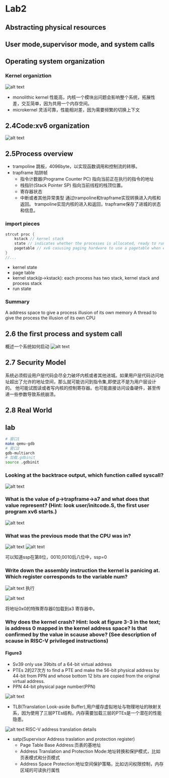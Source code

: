 # Lab2

## Abstracting physical resources

## User mode,supervisor mode, and system calls

## Operating system organization

### Kernel organiztion

![alt text](image-2.png)

* monolithic kernel 性能高，内核一个模块出问题会影响整个系统，拓展性差，交互简单，因为共用一个内存空间。
* microkernel 灵活可靠，性能相对差，因为需要频繁的切换上下文

## 2.4Code:xv6 organization

![alt text](image-3.png)

## 2.5Process overview

* trampoline 跳板，4096byte，以实现函数调用和控制流的转移。
* trapframe 陷阱帧
    * 指令计数器(Programe Counter PC) 指向当前正在执行的指令的地址
    * 栈指针(Stack Pointer SP) 指向当前线程的栈顶位置。
    * 寄存器状态
    * 中断或者其他异常类型
通过trampoline和trapframe实现转换进入内核和返回。
trampoline实现内核的进入和返回，trapframe保存了进城的状态和信息。

### import pieces

```c
strcut proc {
    kstack // kernel stack
    state // indicates whether the processes is allocated, ready to run, currently running on a CPU, wait for I/O, exiting
    pagetable // xv6 casusing paging hardware to use a pagetable when executing that  process in a user space, also serves as the record of addresses of the physical pages allocated to store the process's memory.
}
//...
```

* kernel state
* page table
* kernel stack(p->kstack): each process has two stack, kernel stack and process stack
* run state

### Summary

A address space to give a process illusion of its own memory
A thread to give the process the illusion of its own CPU

## 2.6 the first process and system call
概述一个系统如何启动
![alt text](image-4.png)

## 2.7 Security Model

系统必须假设用户层代码会尽全力破坏内核或者其他进城。如果用户层代码访问地址超出了允许的地址空间，那么就可能访问到指令集,即使这不是为用户层设计的。
他可能试图读或者写内核的控制寄存器。也可能直接访问设备硬件，甚至传递一些参数导致系统崩溃。

## 2.8 Real World

## lab

```zsh
# 窗口1
make qemu-gdb
# 窗口2
gdb-multiarch
# 加载.gdbinit
source .gdbinit
```

### Looking at the backtrace output, which function called syscall?
![alt text](image-5.png)

### What is the value of p->trapframe->a7 and what does that value represent? (Hint: look user/initcode.S, the first user program xv6 starts.)
![alt text](image-7.png)

### What was the previous mode that the CPU was in?
![alt text](image-8.png)
![alt text](image-9.png)

可以知道ssp在第8位，0010,0010后八位中，ssp=0

### Write down the assembly instruction the kernel is panicing at. Which register corresponds to the variable num?

![alt text](image-10.png)
执行

![alt text](image-11.png)

将地址0x0的特殊寄存器0加载到a3 寄存器中。

###  Why does the kernel crash? Hint: look at figure 3-3 in the text; is address 0 mapped in the kernel address space? Is that confirmed by the value in scause above? (See description of scause in RISC-V privileged instructions)

#### Figure3

* Sv39 only use 39bits of a 64-bit virtual address
* PTEs 2的27次方 to find a PTE and make the 56-bit physical address by 44-bit from PPN and whose bottom 12 bits are copied from the original virtual address.
* PPN 44-bit physical page number(PPN)

![alt text](image-12.png)

* TLB(Translation Look-aside Buffer),用户缓存虚拟地址与物理地址的映射关系，因为使用了三层PTEs结构，内存需要加载三层的PTEs是一个潜在的性能隐患。

![alt text](image-13.png)
RISC-V address translation details

* satp(Supervisor Address traslation and protection register)
    * Page Table Base Address:页表的基地址
    * Address Translation and Protection Mode:地址转换和保护模式，比如页表模式和分页模式
    * Address Space Protection:地址空间保护策略，比如访问权限控制，内存区域的可读执行属性
